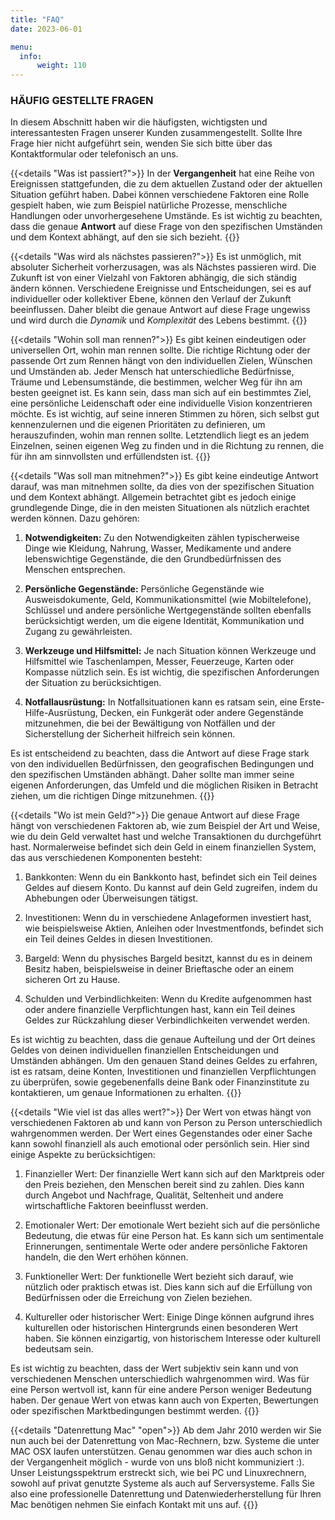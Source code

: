 ```yaml
---
title: "FAQ"
date: 2023-06-01

menu:
  info:
      weight: 110
---
```


### HÄUFIG GESTELLTE FRAGEN

In diesem Abschnitt haben wir die häufigsten, wichtigsten und interessantesten Fragen unserer Kunden zusammengestellt. Sollte Ihre Frage hier nicht aufgeführt sein, wenden Sie sich bitte über das Kontaktformular oder telefonisch an uns.

{{<details "Was ist passiert?">}}
In der **Vergangenheit** hat eine Reihe von Ereignissen stattgefunden, die zu dem aktuellen Zustand oder der aktuellen Situation geführt haben. Dabei können verschiedene Faktoren eine Rolle gespielt haben, wie zum Beispiel natürliche Prozesse, menschliche Handlungen oder unvorhergesehene Umstände. Es ist wichtig zu beachten, dass die genaue **Antwort** auf diese Frage von den spezifischen Umständen und dem Kontext abhängt, auf den sie sich bezieht.
{{</details>}}

{{<details "Was wird als nächstes passieren?">}}
Es ist unmöglich, mit absoluter Sicherheit vorherzusagen, was als Nächstes passieren wird. Die Zukunft ist von einer Vielzahl von Faktoren abhängig, die sich ständig ändern können. Verschiedene Ereignisse und Entscheidungen, sei es auf individueller oder kollektiver Ebene, können den Verlauf der Zukunft beeinflussen. Daher bleibt die genaue Antwort auf diese Frage ungewiss und wird durch die *Dynamik* und *Komplexität* des Lebens bestimmt.
{{</details>}}

{{<details "Wohin soll man rennen?">}}
 Es gibt keinen eindeutigen oder universellen Ort, wohin man rennen sollte. Die richtige Richtung oder der passende Ort zum Rennen hängt von den individuellen Zielen, Wünschen und Umständen ab. Jeder Mensch hat unterschiedliche Bedürfnisse, Träume und Lebensumstände, die bestimmen, welcher Weg für ihn am besten geeignet ist. Es kann sein, dass man sich auf ein bestimmtes Ziel, eine persönliche Leidenschaft oder eine individuelle Vision konzentrieren möchte. Es ist wichtig, auf seine inneren Stimmen zu hören, sich selbst gut kennenzulernen und die eigenen Prioritäten zu definieren, um herauszufinden, wohin man rennen sollte. Letztendlich liegt es an jedem Einzelnen, seinen eigenen Weg zu finden und in die Richtung zu rennen, die für ihn am sinnvollsten und erfüllendsten ist.
{{</details>}}

{{<details "Was soll man mitnehmen?">}}
Es gibt keine eindeutige Antwort darauf, was man mitnehmen sollte, da dies von der spezifischen Situation und dem Kontext abhängt. Allgemein betrachtet gibt es jedoch einige grundlegende Dinge, die in den meisten Situationen als nützlich erachtet werden können. Dazu gehören:

1. **Notwendigkeiten:** Zu den Notwendigkeiten zählen typischerweise Dinge wie Kleidung, Nahrung, Wasser, Medikamente und andere lebenswichtige Gegenstände, die den Grundbedürfnissen des Menschen entsprechen.

1. **Persönliche Gegenstände:** Persönliche Gegenstände wie Ausweisdokumente, Geld, Kommunikationsmittel (wie Mobiltelefone), Schlüssel und andere persönliche Wertgegenstände sollten ebenfalls berücksichtigt werden, um die eigene Identität, Kommunikation und Zugang zu gewährleisten.

1. **Werkzeuge und Hilfsmittel:** Je nach Situation können Werkzeuge und Hilfsmittel wie Taschenlampen, Messer, Feuerzeuge, Karten oder Kompasse nützlich sein. Es ist wichtig, die spezifischen Anforderungen der Situation zu berücksichtigen.

1. **Notfallausrüstung:** In Notfallsituationen kann es ratsam sein, eine Erste-Hilfe-Ausrüstung, Decken, ein Funkgerät oder andere Gegenstände mitzunehmen, die bei der Bewältigung von Notfällen und der Sicherstellung der Sicherheit hilfreich sein können.

Es ist entscheidend zu beachten, dass die Antwort auf diese Frage stark von den individuellen Bedürfnissen, den geografischen Bedingungen und den spezifischen Umständen abhängt. Daher sollte man immer seine eigenen Anforderungen, das Umfeld und die möglichen Risiken in Betracht ziehen, um die richtigen Dinge mitzunehmen.
{{</details>}}

{{<details "Wo ist mein Geld?">}}
Die genaue Antwort auf diese Frage hängt von verschiedenen Faktoren ab, wie zum Beispiel der Art und Weise, wie du dein Geld verwaltet hast und welche Transaktionen du durchgeführt hast. Normalerweise befindet sich dein Geld in einem finanziellen System, das aus verschiedenen Komponenten besteht:

1. Bankkonten: Wenn du ein Bankkonto hast, befindet sich ein Teil deines Geldes auf diesem Konto. Du kannst auf dein Geld zugreifen, indem du Abhebungen oder Überweisungen tätigst.

1. Investitionen: Wenn du in verschiedene Anlageformen investiert hast, wie beispielsweise Aktien, Anleihen oder Investmentfonds, befindet sich ein Teil deines Geldes in diesen Investitionen.

1. Bargeld: Wenn du physisches Bargeld besitzt, kannst du es in deinem Besitz haben, beispielsweise in deiner Brieftasche oder an einem sicheren Ort zu Hause.

1. Schulden und Verbindlichkeiten: Wenn du Kredite aufgenommen hast oder andere finanzielle Verpflichtungen hast, kann ein Teil deines Geldes zur Rückzahlung dieser Verbindlichkeiten verwendet werden.

Es ist wichtig zu beachten, dass die genaue Aufteilung und der Ort deines Geldes von deinen individuellen finanziellen Entscheidungen und Umständen abhängen. Um den genauen Stand deines Geldes zu erfahren, ist es ratsam, deine Konten, Investitionen und finanziellen Verpflichtungen zu überprüfen, sowie gegebenenfalls deine Bank oder Finanzinstitute zu kontaktieren, um genaue Informationen zu erhalten.
{{</details>}}

{{<details "Wie viel ist das alles wert?">}}
Der Wert von etwas hängt von verschiedenen Faktoren ab und kann von Person zu Person unterschiedlich wahrgenommen werden. Der Wert eines Gegenstandes oder einer Sache kann sowohl finanziell als auch emotional oder persönlich sein. Hier sind einige Aspekte zu berücksichtigen:

1. Finanzieller Wert: Der finanzielle Wert kann sich auf den Marktpreis oder den Preis beziehen, den Menschen bereit sind zu zahlen. Dies kann durch Angebot und Nachfrage, Qualität, Seltenheit und andere wirtschaftliche Faktoren beeinflusst werden.

1. Emotionaler Wert: Der emotionale Wert bezieht sich auf die persönliche Bedeutung, die etwas für eine Person hat. Es kann sich um sentimentale Erinnerungen, sentimentale Werte oder andere persönliche Faktoren handeln, die den Wert erhöhen können.

1. Funktioneller Wert: Der funktionelle Wert bezieht sich darauf, wie nützlich oder praktisch etwas ist. Dies kann sich auf die Erfüllung von Bedürfnissen oder die Erreichung von Zielen beziehen.

1. Kultureller oder historischer Wert: Einige Dinge können aufgrund ihres kulturellen oder historischen Hintergrunds einen besonderen Wert haben. Sie können einzigartig, von historischem Interesse oder kulturell bedeutsam sein.

Es ist wichtig zu beachten, dass der Wert subjektiv sein kann und von verschiedenen Menschen unterschiedlich wahrgenommen wird. Was für eine Person wertvoll ist, kann für eine andere Person weniger Bedeutung haben. Der genaue Wert von etwas kann auch von Experten, Bewertungen oder spezifischen Marktbedingungen bestimmt werden.
{{</details>}}

{{<details "Datenrettung Mac" "open">}}
Ab dem Jahr 2010 werden wir Sie nun auch bei der Datenrettung von Mac-Rechnern, bzw. Systeme die unter MAC OSX laufen unterstützen. Genau genommen war dies auch schon in der Vergangenheit möglich - wurde von uns bloß nicht kommuniziert :). Unser Leistungsspektrum erstreckt sich, wie bei PC und Linuxrechnern, sowohl auf privat genutzte Systeme als auch auf Serversysteme. Falls Sie also eine professionelle Datenrettung und Datenwiederherstellung für Ihren Mac benötigen nehmen Sie einfach Kontakt mit uns auf.
{{</details>}}